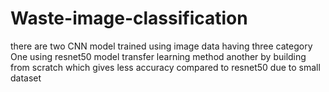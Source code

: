 # Waste-image-classification
there are two CNN model trained using image data having three category
One using resnet50 model transfer learning method
another by building from scratch which gives less accuracy compared to resnet50 due to small dataset
